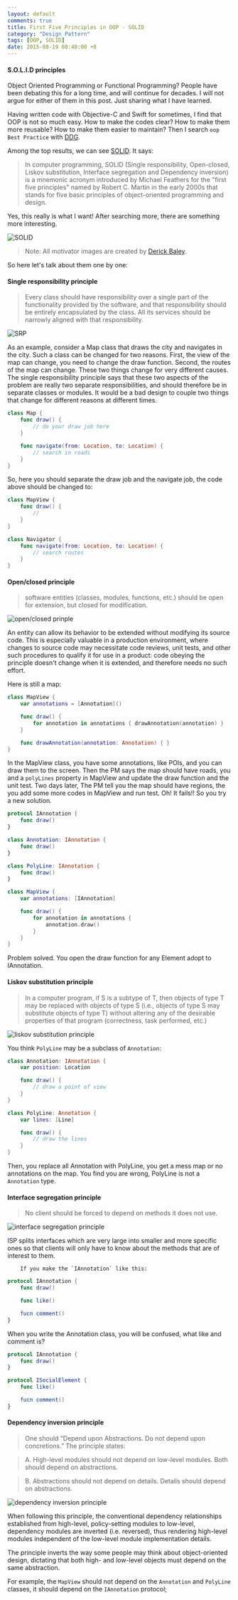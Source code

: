 ```yaml
---
layout: default
comments: true
title: First Five Principles in OOP - SOLID
category: "Design Pattern"
tags: [OOP, SOLID]
date: 2015-08-19 08:40:00 +8
---
```


#### S.O.L.I.D principles

Object Oriented Programming or Functional Programming? People have been debating this for a long time, and will continue for decades. I will not argue for either of them in this post. Just sharing what I have learned.

Having written code with Objective-C and Swift for sometimes, I find that OOP is not so much easy. How to make the codes clear? How to make them more reusable? How to make them easier to maintain? Then I search `oop Best Practice` with [DDG](https://duckduckgo.com/?q=oop+best+practices).

Among the top results, we can see [SOLID]('https://en.wikipedia.org/wiki/SOLID_(object-oriented_design)'). It says:

> In computer programming, SOLID (Single responsibility, Open-closed, Liskov substitution, Interface segregation and Dependency inversion) is a mnemonic acronym introduced by Michael Feathers for the "first five principles" named by Robert C. Martin in the early 2000s that stands for five basic principles of object-oriented programming and design.

Yes, this really is what I want! After searching more, there are something more interesting.

![SOLID](/assets/solid/SOLID_6EC97F9C.jpg)

> Note: All motivator images are created by [Derick Baley](https://lostechies.com/derickbailey/2009/02/11/solid-development-principles-in-motivational-pictures/).

So here let's talk about them one by one:

#### Single responsibility principle

> Every class should have responsibility over a single part of the functionality provided by the software, and that responsibility should be entirely encapsulated by the class. All its services should be narrowly aligned with that responsibility.

![SRP](/assets/solid/SingleResponsibilityPrinciple2_71060858.jpg)

As an example, consider a Map class that draws the city and navigates in the city. Such a class can be changed for two reasons. First, the view of the map can change, you need to change the draw function. Second, the routes of the map can change. These two things change for very different causes. The single responsibility principle says that these two aspects of the problem are really two separate responsibilities, and should therefore be in separate classes or modules. It would be a bad design to couple two things that change for different reasons at different times.

```Swift
class Map {
    func draw() {
        // do your draw job here
    }

    func navigate(from: Location, to: Location) {
        // search in roads
    }
}
```

So, here you should separate the draw job and the navigate job, the code above should be changed to:

```Swift
class MapView {
    func draw() {
        //
    }
}

class Navigator {
    func navigate(from: Location, to: Location) {
        // search routes
    }
}
```

<!-- more -->

#### Open/closed principle

> software entities (classes, modules, functions, etc.) should be open for extension, but closed for modification.

![open/closed prinple](/assets/solid/OpenClosedPrinciple2_2C596E17.jpg)

An entity can allow its behavior to be extended without modifying its source code. This is especially valuable in a production environment, where changes to source code may necessitate code reviews, unit tests, and other such procedures to qualify it for use in a product: code obeying the principle doesn't change when it is extended, and therefore needs no such effort.

Here is still a map:

```Swift
class MapView {
    var annotations = [Annotation]()

    func draw() {
        for annotation in annotations { drawAnnotation(annotation) }
    }

    func drawAnnotation(annotation: Annotation) { }
}
```

In the MapView class, you have some annotations, like POIs, and you can draw them to the screen. Then the PM says the map should have roads, you and a `polyLines` property in MapView and update the draw function and the unit test. Two days later, The PM tell you the map should have regions, the you add some more codes in MapView and run test. Oh! It fails!! So you try a new solution.

```Swift
protocol IAnnotation {
    func draw()
}

class Annotation: IAnnotation {
    func draw()
}

class PolyLine: IAnnotation {
    func draw()
}

class MapView {
    var annotations: [IAnnotation]

    func draw() {
        for annotation in annotations {
            annotation.draw()
        }
    }
}
```

Problem solved. You open the draw function for any Element adopt to IAnnotation.

#### Liskov substitution principle

> In a computer program, if S is a subtype of T, then objects of type T may be replaced with objects of type S (i.e., objects of type S may substitute objects of type T) without altering any of the desirable properties of that program (correctness, task performed, etc.)

![liskov substitution principle](/assets/solid/LiskovSubtitutionPrinciple_52BB5162.jpg)

You think `PolyLine` may be a subclass of `Annotation`:

```Swift
class Annotation: IAnnotation {
    var position: Location

    func draw() {
        // draw a point of view
    }
}

class PolyLine: Annotation {
    var lines: [Line]

    func draw() {
        // draw the lines
    }
}
```

Then, you replace all Annotation with PolyLine, you get a mess map or no annotations on the map. You find you are wrong, PolyLine is not a `Annotation` type.

#### Interface segregation principle

> No client should be forced to depend on methods it does not use.

![interface segregation principle](/assets/solid/InterfaceSegregationPrinciple_60216468.jpg)

ISP splits interfaces which are very large into smaller and more specific ones so that clients will only have to know about the methods that are of interest to them.

        If you make the `IAnnotation` like this:

```Swift
protocol IAnnotation {
    func draw()

    func like()

    fucn comment()
}
```

When you write the Annotation class, you will be confused, what like and comment is?

```Swift
protocol IAnnotation {
    func draw()
}

protocol ISocialElement {
    func like()

    fucn comment()
}
```

#### Dependency inversion principle

> One should “Depend upon Abstractions. Do not depend upon concretions.” The principle states:

> A. High-level modules should not depend on low-level modules. Both should depend on abstractions.

> B. Abstractions should not depend on details. Details should depend on abstractions.

![dependency inversion principle](/assets/solid/DependencyInversionPrinciple_0278F9E2.jpg)

When following this principle, the conventional dependency relationships established from high-level, policy-setting modules to low-level, dependency modules are inverted (i.e. reversed), thus rendering high-level modules independent of the low-level module implementation details.

The principle inverts the way some people may think about object-oriented design, dictating that both high- and low-level objects must depend on the same abstraction.

For example, the `MapView` should not depend on the `Annotation` and `PolyLine` classes, it should depend on the `IAnnotation` protocol;
